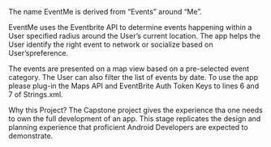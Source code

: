 The name EventMe is derived from “Events” around “Me”. 

EventMe uses the Eventbrite API to determine events happening within a User specified radius around the User’s current location. The app helps the User identify the right event to network or socialize based on User’spreference. 

The events are presented on a map view based on a pre-selected event category. The User can also filter the list of events by date.
To use the app please plug-in the Maps API and EventBrite Auth Token Keys to lines 6 and 7 of Strings.xml.

Why this Project?
The Capstone project gives the experience tha one needs to own the full development of an app. This stage replicates the design and planning experience that proficient Android Developers are expected to demonstrate.


